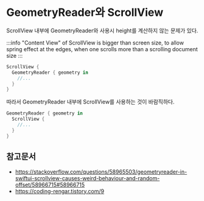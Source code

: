 # GeometryReader와 ScrollView

ScrollView 내부에 GeometryReader와 사용시 height를 계산하지 않는 문제가 있다.

:::info
"Content View" of ScrollView is bigger than screen size, to allow spring effect at the edges, when one scrolls more than a scrolling document size
:::

```swift
ScrollView {
  GeometryReader { geometry in
    //...
  }
}
```

따라서 GeometryReader 내부에 ScrollView를 사용하는 것이 바람직하다.

```swift
GeometryReader { geometry in
  ScrollView {
    //...
  }
}
```

## 참고문서

- https://stackoverflow.com/questions/58965503/geometryreader-in-swiftui-scrollview-causes-weird-behaviour-and-random-offset/58966715#58966715
- https://coding-rengar.tistory.com/9